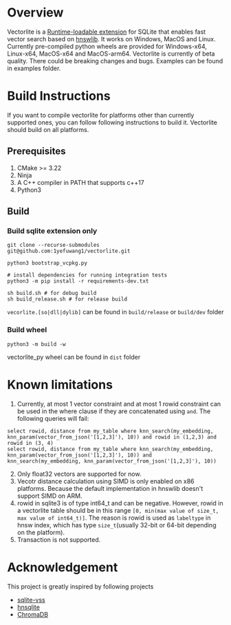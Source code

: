# Overview
Vectorlite is a [Runtime-loadable extension](https://www.sqlite.org/loadext.html) for SQLite that enables fast vector search based on [hnswlib](https://github.com/nmslib/hnswlib).
It works on Windows, MacOS and Linux.
Currently pre-compiled python wheels are provided for Windows-x64, Linux-x64, MacOS-x64 and MacOS-arm64.
Vectorlite is currently of beta quality. There could be breaking changes and bugs.
Examples can be found in examples folder.
# Build Instructions
If you want to compile vectorlite for platforms other than currently supported ones, you can follow following instructions to build it.
Vectorlite should build on all platforms.
## Prerequisites
1. CMake >= 3.22
2. Ninja
3. A C++ compiler in PATH that supports c++17
4. Python3
## Build
### Build sqlite extension only
```
git clone --recurse-submodules git@github.com:1yefuwang1/vectorlite.git

python3 bootstrap_vcpkg.py

# install dependencies for running integration tests
python3 -m pip install -r requirements-dev.txt

sh build.sh # for debug build
sh build_release.sh # for release build

```
`vecorlite.[so|dll|dylib]` can be found in `build/release` or `build/dev` folder

### Build wheel

```
python3 -m build -w
```
vectorlite_py wheel can be found in `dist` folder
# Known limitations
1. Currently, at most 1 vector constraint and at most 1 rowid constraint can be used in the where clause if they are concatenated using `and`.
The following queries will fail:
```
select rowid, distance from my_table where knn_search(my_embedding, knn_param(vector_from_json('[1,2,3]'), 10)) and rowid in (1,2,3) and rowid in (3, 4)
select rowid, distance from my_table where knn_search(my_embedding, knn_param(vector_from_json('[1,2,3]'), 10)) and knn_search(my_embedding, knn_param(vector_from_json('[1,2,3]'), 10))

``` 
2. Only float32 vectors are supported for now.
3. Vecotr distance calculation using SIMD is only enabled on x86 platforms. Because the default implementation in hnswlib doesn't support SIMD on ARM.
4. rowid in sqlite3 is of type int64_t and can be negative. However, rowid in a vectorlite table should be in this range `[0, min(max value of size_t, max value of int64_t)]`. The reason is rowid is used as `labeltype` in hnsw index, which has type `size_t`(usually 32-bit or 64-bit depending on the platform).
5. Transaction is not supported.

# Acknowledgement
This project is greatly inspired by following projects
- [sqlite-vss](https://github.com/asg017/sqlite-vss)
- [hnsqlite](https://github.com/jiggy-ai/hnsqlite)
- [ChromaDB](https://github.com/chroma-core/chroma)